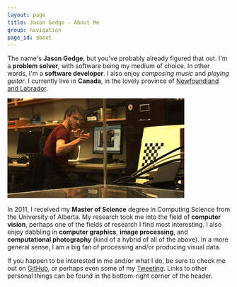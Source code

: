 ```yaml
---
layout: page
title: Jason Gedge - About Me
group: navigation
page_id: about 
---
```

The name's __Jason Gedge__, but you've probably already figured that out.
I'm a __problem solver__, with software being my medium of choice. In other words,
I'm a __software developer__. I also enjoy _composing music_ and _playing guitar_.
I currently live in __Canada__, in the lovely province of
[Newfoundland and Labrador](http://en.wikipedia.org/wiki/Newfoundland_and_Labrador "Wikipedia Entry").

<img class="me bordered" src="assets/img/me.jpg"/>

In 2011, I received my __Master of Science__ degree in Computing Science from the University
of Alberta. My research took me into the field of __computer vision__, perhaps one of the
fields of research I find most interesting. I also enjoy dabbling in __computer graphics__,
__image processing__, and __computational photography__ (kind of a hybrid of all of the above).
In a more general sense, I am a big fan of processing and/or producing visual data.

If you happen to be interested in me and/or what I do, be sure to check me out on
[GitHub](http://www.github.com/thegedge/ "My GitHub Account"), or perhaps even some of
my [Tweeting](http://www.twitter.com/thegedge/ "My Twitter Account"). Links to other
personal things can be found in the bottom-right corner of the header.
